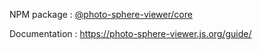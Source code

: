 NPM package : [@photo-sphere-viewer/core](https://www.npmjs.com/package/@photo-sphere-viewer/core)

Documentation : https://photo-sphere-viewer.js.org/guide/
